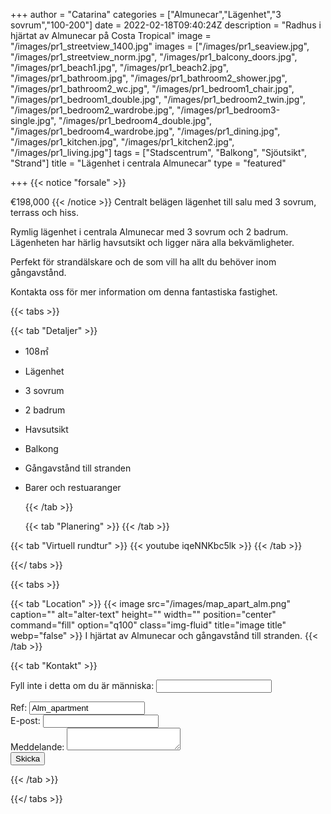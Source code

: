+++
author = "Catarina"
categories = ["Almunecar","Lägenhet","3 sovrum","100-200"]
date = 2022-02-18T09:40:24Z
description = "Radhus i hjärtat av Almunecar på Costa Tropical"
image = "/images/pr1_streetview_1400.jpg"
images = ["/images/pr1_seaview.jpg", "/images/pr1_streetview_norm.jpg", "/images/pr1_balcony_doors.jpg", "/images/pr1_beach1.jpg", "/images/pr1_beach2.jpg", "/images/pr1_bathroom.jpg", "/images/pr1_bathroom2_shower.jpg", "/images/pr1_bathroom2_wc.jpg", "/images/pr1_bedroom1_chair.jpg", "/images/pr1_bedroom1_double.jpg", "/images/pr1_bedroom2_twin.jpg", "/images/pr1_bedroom2_wardrobe.jpg", "/images/pr1_bedroom3-single.jpg", "/images/pr1_bedroom4_double.jpg", "/images/pr1_bedroom4_wardrobe.jpg", "/images/pr1_dining.jpg", "/images/pr1_kitchen.jpg", "/images/pr1_kitchen2.jpg", "/images/pr1_living.jpg"]
tags = ["Stadscentrum", "Balkong", "Sjöutsikt", "Strand"]
title = "Lägenhet i centrala Almunecar"
type = "featured"

+++
{{< notice "forsale" >}}

€198,000 {{< /notice >}} Centralt belägen lägenhet till salu med 3 sovrum, terrass och hiss.

Rymlig lägenhet i centrala Almunecar med 3 sovrum och 2 badrum. Lägenheten har härlig havsutsikt och ligger nära alla bekvämligheter.

Perfekt för strandälskare och de som vill ha allt du behöver inom gångavstånd.

Kontakta oss för mer information om denna fantastiska fastighet.

{{< tabs >}}

{{< tab "Detaljer" >}}

* 108&#x33A1;
* Lägenhet
* 3 sovrum
* 2 badrum
* Havsutsikt
* Balkong
* Gångavstånd till stranden
* Barer och restuaranger

  {{< /tab >}}

  {{< tab "Planering" >}}  {{< /tab >}}

{{< tab "Virtuell rundtur" >}} {{< youtube iqeNNKbc5lk >}} {{< /tab >}}

{{</ tabs >}}

{{< tabs >}}

{{< tab "Location" >}} {{< image src="/images/map_apart_alm.png" caption="" alt="alter-text" height="" width="" position="center" command="fill" option="q100" class="img-fluid" title="image title" webp="false" >}} I hjärtat av Almunecar och gångavstånd till stranden.  {{< /tab >}}

{{< tab "Kontakt" >}} <form name="propertyContact" method="POST" netlify-honeypot="bot-field" data-netlify="true">
<div class="form-group">
<p class="hidden"><label>Fyll inte i detta om du är människa: <input name="bot-field" /></label></p>
</div>
<div class="form-group">
<label>Ref: <input name="property-ref" class="form-control" value="Alm_apartment" readonly/></label>
</div>
<div class="form-group">
<label>E-post: <input type="text" class="form-control" name="email" /></label>
</div>
<div class="form-group">
<label>Meddelande: </label> <textarea name="message" class="form-control"></textarea>
</div>
<button type="submit" class="btn btn-primary">Skicka</button>
</form> {{< /tab >}}

{{</ tabs >}}